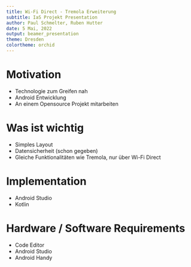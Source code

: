 ```yaml
---
title: Wi-Fi Direct - Tremola Erweiterung
subtitle: IaS Projekt Presentation
author: Paul Schmelter, Ruben Hutter
date: 5 Mai, 2022
output: beamer_presentation
theme: Dresden
colortheme: orchid
---
```


# Motivation

- Technologie zum Greifen nah
- Android Entwicklung
- An einem Opensource Projekt mitarbeiten

# Was ist wichtig

- Simples Layout
- Datensicherheit (schon gegeben)
- Gleiche Funktionalitäten wie Tremola, nur über Wi-Fi Direct

# Implementation

- Android Studio
- Kotlin

# Hardware / Software Requirements

- Code Editor
- Android Studio
- Android Handy

